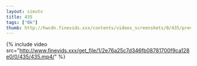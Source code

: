 ```yaml
--- 
layout: sieutv
title: 435
tags: ["0k"]
thumb: http://hwcdn.finevids.xxx/contents/videos_screenshots/0/435/preview.mp4.jpg
---
```

{% include video src="http://www.finevids.xxx/get_file/1/2e76a25c7d346fb08781700f9ca128e0/0/435/435.mp4/" %} 
